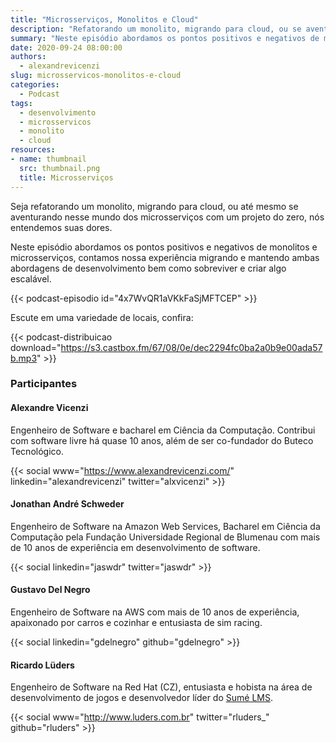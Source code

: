 ```yaml
---
title: "Microsserviços, Monolitos e Cloud"
description: "Refatorando um monolito, migrando para cloud, ou se aventurando com microsserviços em um projeto novo? Confira este podcast."
summary: "Neste episódio abordamos os pontos positivos e negativos de monolitos e microsserviços, contamos nossa experiência migrando e mantendo ambas abordagens de desenvolvimento bem como sobreviver e criar algo escalável."
date: 2020-09-24 08:00:00
authors:
  - alexandrevicenzi
slug: microsservicos-monolitos-e-cloud
categories:
  - Podcast
tags:
  - desenvolvimento
  - microsservicos
  - monolito
  - cloud
resources:
- name: thumbnail
  src: thumbnail.png
  title: Microsserviços
---
```


Seja refatorando um monolito, migrando para cloud, ou até mesmo se aventurando nesse mundo dos microsserviços com um projeto do zero, nós entendemos suas dores.

Neste episódio abordamos os pontos positivos e negativos de monolitos e microsserviços, contamos nossa experiência migrando e mantendo ambas abordagens de desenvolvimento bem como sobreviver e criar algo escalável.

{{< podcast-episodio id="4x7WvQR1aVKkFaSjMFTCEP" >}}

Escute em uma variedade de locais, confira:

{{< podcast-distribuicao download="https://s3.castbox.fm/67/08/0e/dec2294fc0ba2a0b9e00ada57b.mp3" >}}

### Participantes

#### Alexandre Vicenzi

Engenheiro de Software e bacharel em Ciência da Computação. Contribui com software livre há quase 10 anos, além de ser co-fundador do Buteco Tecnológico.

{{< social www="https://www.alexandrevicenzi.com/" linkedin="alexandrevicenzi" twitter="alxvicenzi" >}}

#### Jonathan André Schweder

Engenheiro de Software na Amazon Web Services, Bacharel em Ciência da Computação pela Fundação Universidade Regional de Blumenau com mais de 10 anos de experiência em desenvolvimento de software.

{{< social linkedin="jaswdr" twitter="jaswdr" >}}

#### Gustavo Del Negro

Engenheiro de Software na AWS com mais de 10 anos de experiência, apaixonado por carros e cozinhar e entusiasta de sim racing.

{{< social linkedin="gdelnegro" github="gdelnegro" >}}

#### Ricardo Lüders

Engenheiro de Software na Red Hat (CZ), entusiasta e hobista na área de desenvolvimento de jogos e desenvolvedor líder do [Sumé LMS](www.sumelms.com).

{{< social www="http://www.luders.com.br" twitter="rluders_" github="rluders" >}}
